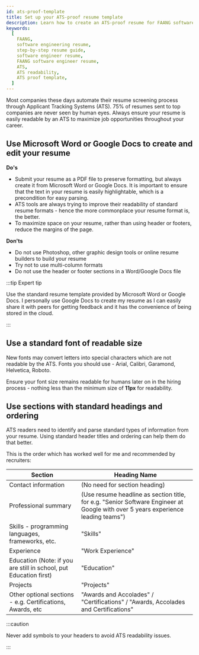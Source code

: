 ```yaml
---
id: ats-proof-template
title: Set up your ATS-proof resume template
description: Learn how to create an ATS-proof resume for FAANG software engineer roles
keywords:
  [
    FAANG,
    software engineering resume,
    step-by-step resume guide,
    software engineer resume,
    FAANG software engineer resume,
    ATS,
    ATS readability,
    ATS proof template,
  ]
---
```


Most companies these days automate their resume screening process through Applicant Tracking Systems (ATS). 75% of resumes sent to top companies are never seen by human eyes. Always ensure your resume is easily readable by an ATS to maximize job opportunities throughout your career.

## Use Microsoft Word or Google Docs to create and edit your resume

**Do's**

- Submit your resume as a PDF file to preserve formatting, but always create it from Microsoft Word or Google Docs. It is important to ensure that the text in your resume is easily highlightable, which is a precondition for easy parsing.
- ATS tools are always trying to improve their readability of standard resume formats - hence the more commonplace your resume format is, the better.
- To maximize space on your resume, rather than using header or footers, reduce the margins of the page.

**Don'ts**

- Do not use Photoshop, other graphic design tools or online resume builders to build your resume
- Try not to use multi-column formats
- Do not use the header or footer sections in a Word/Google Docs file

:::tip Expert tip

Use the standard resume template provided by Microsoft Word or Google Docs. I personally use Google Docs to create my resume as I can easily share it with peers for getting feedback and it has the convenience of being stored in the cloud.

:::

## Use a standard font of readable size

New fonts may convert letters into special characters which are not readable by the ATS. Fonts you should use - Arial, Calibri, Garamond, Helvetica, Roboto.

Ensure your font size remains readable for humans later on in the hiring process - nothing less than the minimum size of **11px** for readability.

## Use sections with standard headings and ordering

ATS readers need to identify and parse standard types of information from your resume. Using standard header titles and ordering can help them do that better.

This is the order which has worked well for me and recommended by recruiters:

| Section | Heading Name |
| --- | --- |
| Contact information | (No need for section heading) |
| Professional summary | (Use resume headline as section title, for e.g. "Senior Software Engineer at Google with over 5 years experience leading teams") |
| Skills - programming languages, frameworks, etc. | "Skills" |
| Experience | "Work Experience" |
| Education (Note: if you are still in school, put Education first) | "Education" |
| Projects | "Projects" |
| Other optional sections - e.g. Certifications, Awards, etc | "Awards and Accolades" / "Certifications" / "Awards, Accolades and Certifications" |

:::caution

Never add symbols to your headers to avoid ATS readability issues.

:::

